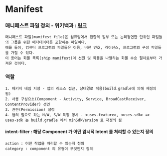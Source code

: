 Manifest
========

### 매니페스트 파일 정의 - 위키백과 : [링크](https://ko.wikipedia.org/wiki/%EB%A7%A4%EB%8B%88%ED%8E%98%EC%8A%A4%ED%8A%B8_%ED%8C%8C%EC%9D%BC)
    매니페스트 파일(manifest file)은 컴퓨팅에서 집합의 일부 또는 논리정연한 단위인 파일들의 그룹을 위한 메타데이터를 포함하는 파일이다. 
    예를 들어, 컴퓨터 프로그램의 파일들은 이름, 버전 번호, 라이선스, 프로그램의 구성 파일들을 가질 수 있다.
    이 용어는 화물 목록(ship manifest)이 선원 및 화물을 나열하는 화물 수송 절차로부터 가져온 것이다.

### 역할
    1. 패키지 네임 지정 - 앱의 리소스 접근, 상대경로 적용(build.gradle에 의해 재정의 됨)
    2. 사용 구성요소(Component - Activity, Service, BroadCastReceiver, ContentProvider) 선언
    3. 권한(Permission) 설정
    4. 앱의 필요로 하는 H/W, S/W 특징 명시 - <uses-feature>, <uses-sdk> => uses-sdk 는 build.gradle 에서 minSdkVersion 로 재정의 됨

#### intent-filter : 해당 Component 가 어떤 암시적 Intent 를 처리할 수 있는지 정의
    action : 어떤 작업을 처리할 수 있는지 정의
    category : component 의 유형이 무엇인지 정의
